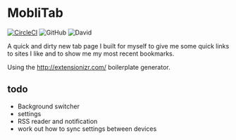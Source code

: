 # MobliTab

[![CircleCI](https://circleci.com/gh/MobliMic/MobliTab/tree/master.svg?style=svg)](https://circleci.com/gh/MobliMic/MobliTab/tree/master)
![GitHub](https://img.shields.io/github/license/moblimic/moblitab?style=flat-square)
![David](https://img.shields.io/david/moblimic/moblitab?style=flat-square)

A quick and dirty new tab page I built for myself to give me some quick links to sites I like and to show me my most recent bookmarks.

Using the http://extensionizr.com/ boilerplate generator.

## todo

 - Background switcher
 - settings
 - RSS reader and notification
 - work out how to sync settings between devices

